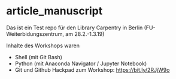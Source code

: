 # article_manuscript
Das ist ein Test repo für den Library Carpentry in Berlin (FU-Weiterbidungszentrum, am 28.2.-1.3.19)

Inhalte des Workshops waren
- Shell (mit Git Bash)
- Python (mit Anaconda Navigator / Jupyter Notebook)
- Git und Github Hackpad zum Workshop: https://bit.ly/2RJjW9o

